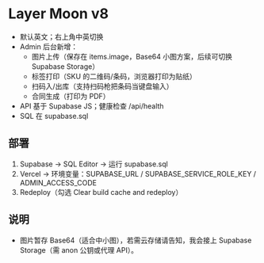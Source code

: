 
# Layer Moon v8
- 默认英文；右上角中英切换
- Admin 后台新增：
  - 图片上传（保存在 items.image，Base64 小图方案，后续可切换 Supabase Storage）
  - 标签打印（SKU 的二维码/条码，浏览器打印为贴纸）
  - 扫码入/出库（支持扫码枪把条码当键盘输入）
  - 合同生成（打印为 PDF）
- API 基于 Supabase JS；健康检查 /api/health
- SQL 在 supabase.sql

## 部署
1) Supabase → SQL Editor → 运行 supabase.sql
2) Vercel → 环境变量：SUPABASE_URL / SUPABASE_SERVICE_ROLE_KEY / ADMIN_ACCESS_CODE
3) Redeploy（勾选 Clear build cache and redeploy）

## 说明
- 图片暂存 Base64（适合中小图），若需云存储请告知，我会接上 Supabase Storage（需 anon 公钥或代理 API）。
